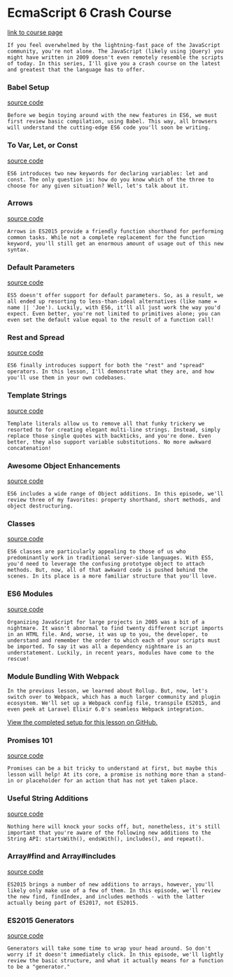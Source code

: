 # EcmaScript 6 Crash Course 
[link to course page](https://laracasts.com/series/es6-cliffsnotes/)
```
If you feel overwhelmed by the lightning-fast pace of the JavaScript community, you're not alone. The JavaScript (likely using jQuery) you might have written in 2009 doesn't even remotely resemble the scripts of today. In this series, I'll give you a crash course on the latest and greatest that the language has to offer.

```


### Babel Setup
[source code](https://github.com/tsvetkovpro/js/blob/master/courses/others/laracasts/src/intro.js)
```
Before we begin toying around with the new features in ES6, we must first review basic compilation, using Babel. This way, all browsers will understand the cutting-edge ES6 code you'll soon be writing.
```


### To Var, Let, or Const
[source code](https://github.com/tsvetkovpro/js/blob/master/courses/others/laracasts/src/var-let-const.js)
```
ES6 introduces two new keywords for declaring variables: let and const. The only question is: how do you know which of the three to choose for any given situation? Well, let's talk about it.
```


### Arrows
[source code](https://github.com/tsvetkovpro/js/blob/master/courses/others/laracasts/src/arrows.js)
```
Arrows in ES2015 provide a friendly function shorthand for performing common tasks. While not a complete replacement for the function keyword, you'll still get an enormous amount of usage out of this new syntax.
```

### Default Parameters
[source code](https://github.com/tsvetkovpro/js/blob/master/courses/others/laracasts/src/default-parametrs.js)
```
ES5 doesn't offer support for default parameters. So, as a result, we all ended up resorting to less-than-ideal alternatives (like name = name || 'Joe'). Luckily, with ES6, it'll all just work the way you'd expect. Even better, you're not limited to primitives alone; you can even set the default value equal to the result of a function call!
```

### Rest and Spread
[source code](https://github.com/tsvetkovpro/js/blob/master/courses/others/laracasts/src/rest-and-spread.js)
```
ES6 finally introduces support for both the "rest" and "spread" operators. In this lesson, I'll demonstrate what they are, and how you'll use them in your own codebases.
```

### Template Strings
[source code](https://github.com/tsvetkovpro/js/blob/master/courses/others/laracasts/src/template-strings.js)
```
Template literals allow us to remove all that funky trickery we resorted to for creating elegant multi-line strings. Instead, simply replace those single quotes with backticks, and you're done. Even better, they also support variable substitutions. No more awkward concatenation!
```

### Awesome Object Enhancements
[source code](https://github.com/tsvetkovpro/js/blob/master/courses/others/laracasts/src/object.js)
```
ES6 includes a wide range of Object additions. In this episode, we'll review three of my favorites: property shorthand, short methods, and object destructuring.
```

### Classes
[source code](https://github.com/tsvetkovpro/js/blob/master/courses/others/laracasts/src/classes.js)
```
ES6 classes are particularly appealing to those of us who predominantly work in traditional server-side languages. With ES5, you'd need to leverage the confusing prototype object to attach methods. But, now, all of that awkward code is pushed behind the scenes. In its place is a more familiar structure that you'll love.
```

### ES6 Modules
[source code](https://github.com/tsvetkovpro/js/tree/master/courses/others/laracasts/src/modules)
```
Organizing JavaScript for large projects in 2005 was a bit of a nightmare. It wasn't abnormal to find twenty different script imports in an HTML file. And, worse, it was up to you, the developer, to understand and remember the order to which each of your scripts must be imported. To say it was all a dependency nightmare is an understatement. Luckily, in recent years, modules have come to the rescue!
```

### Module Bundling With Webpack
```
In the previous lesson, we learned about Rollup. But, now, let's switch over to Webpack, which has a much larger community and plugin ecosystem. We'll set up a Webpack config file, transpile ES2015, and even peek at Laravel Elixir 6.0's seamless Webpack integration.
```
[View the completed setup for this lesson on GitHub.](https://github.com/laracasts/Module-Bundling-With-Webpack)


### Promises 101
[source code](https://github.com/tsvetkovpro/js/blob/master/courses/others/laracasts/src/promises.js)
```
Promises can be a bit tricky to understand at first, but maybe this lesson will help! At its core, a promise is nothing more than a stand-in or placeholder for an action that has not yet taken place.
```

### Useful String Additions
[source code](https://github.com/tsvetkovpro/js/blob/master/courses/others/laracasts/src/string-addition.js)
```
Nothing here will knock your socks off, but, nonetheless, it's still important that you're aware of the following new additions to the String API: startsWith(), endsWith(), includes(), and repeat().
```

### Array#find and Array#includes
[source code](https://github.com/tsvetkovpro/js/blob/master/courses/others/laracasts/src/array-method.js)
```
ES2015 brings a number of new additions to arrays, however, you'll likely only make use of a few of them. In this episode, we'll review the new find, findIndex, and includes methods - with the latter actually being part of ES2017, not ES2015.
```

### ES2015 Generators
[source code](https://github.com/tsvetkovpro/js/blob/master/courses/others/laracasts/src/generators.js)
```
Generators will take some time to wrap your head around. So don't worry if it doesn't immediately click. In this episode, we'll lightly review the basic structure, and what it actually means for a function to be a "generator."
```








